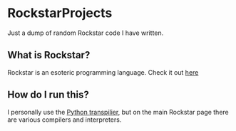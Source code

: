 # RockstarProjects
Just a dump of random Rockstar code I have written.

## What is Rockstar?
Rockstar is an esoteric programming language. Check it out [here](https://github.com/dylanbeattie/rockstar)

## How do I run this?
I personally use the [Python transpilier](https://github.com/yanorestes/rockstar-py), but on the main Rockstar page there are various compilers and interpreters.
